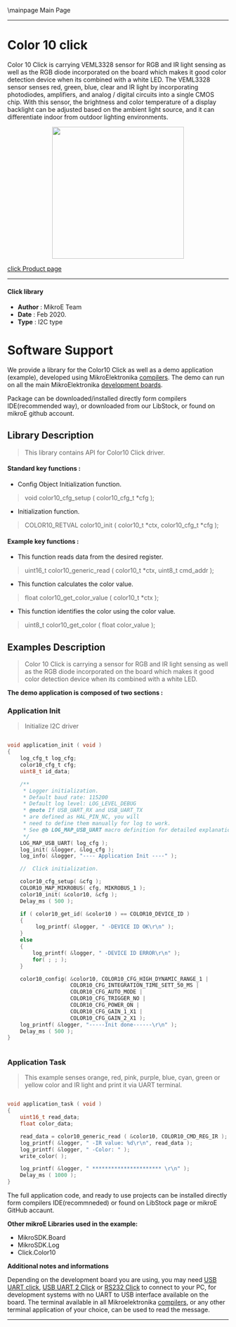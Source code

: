 \mainpage Main Page
 
---
# Color 10 click

Color 10 Click is carrying VEML3328 sensor for RGB and IR light sensing as well as the RGB diode incorporated on the board which makes it good color detection device when its combined with a white LED. The VEML3328 sensor senses red, green, blue, clear and IR light by incorporating photodiodes, amplifiers, and analog / digital circuits into a single CMOS chip. With this sensor, the brightness and color temperature of a display backlight can be adjusted based on the ambient light source, and it can differentiate indoor from outdoor lighting environments.

<p align="center">
  <img src="https://download.mikroe.com/images/click_for_ide/color10_click.png" height=300px>
</p>

[click Product page](https://www.mikroe.com/color-10-click)

---


#### Click library 

- **Author**        : MikroE Team
- **Date**          : Feb 2020.
- **Type**          : I2C type


# Software Support

We provide a library for the Color10 Click 
as well as a demo application (example), developed using MikroElektronika 
[compilers](https:///shop.mikroe.com/compilers). 
The demo can run on all the main MikroElektronika [development boards](https:///shop.mikroe.com/development-boards).

Package can be downloaded/installed directly form compilers IDE(recommended way), or downloaded from our LibStock, or found on mikroE github account. 

## Library Description

> This library contains API for Color10 Click driver.

#### Standard key functions :

- Config Object Initialization function.
> void color10_cfg_setup ( color10_cfg_t *cfg ); 
 
- Initialization function.
> COLOR10_RETVAL color10_init ( color10_t *ctx, color10_cfg_t *cfg );


#### Example key functions :

- This function reads data from the desired register.
> uint16_t color10_generic_read ( color10_t *ctx, uint8_t cmd_addr );

- This function calculates the color value.
> float color10_get_color_value ( color10_t *ctx );

- This function identifies the color using the color value.
> uint8_t color10_get_color ( float color_value );

## Examples Description

> Color 10 Click is carrying a sensor for RGB and IR light sensing as well as 
> the RGB diode incorporated on the board which makes it good color detection 
> device when its combined with a white LED. 

**The demo application is composed of two sections :**

### Application Init 

> Initialize I2C driver

```c

void application_init ( void )
{
    log_cfg_t log_cfg;
    color10_cfg_t cfg;
    uint8_t id_data;

    /** 
     * Logger initialization.
     * Default baud rate: 115200
     * Default log level: LOG_LEVEL_DEBUG
     * @note If USB_UART_RX and USB_UART_TX 
     * are defined as HAL_PIN_NC, you will 
     * need to define them manually for log to work. 
     * See @b LOG_MAP_USB_UART macro definition for detailed explanation.
     */
    LOG_MAP_USB_UART( log_cfg );
    log_init( &logger, &log_cfg );
    log_info( &logger, "---- Application Init ----" );

    //  Click initialization.

    color10_cfg_setup( &cfg );
    COLOR10_MAP_MIKROBUS( cfg, MIKROBUS_1 );
    color10_init( &color10, &cfg );
    Delay_ms ( 500 );

    if ( color10_get_id( &color10 ) == COLOR10_DEVICE_ID )
    {
         log_printf( &logger, " -DEVICE ID OK\r\n" );
    }
    else
    {
        log_printf( &logger, " -DEVICE ID ERROR\r\n" );
        for( ; ; );
    }

    color10_config( &color10, COLOR10_CFG_HIGH_DYNAMIC_RANGE_1 |
                    COLOR10_CFG_INTEGRATION_TIME_SETT_50_MS |
                    COLOR10_CFG_AUTO_MODE |
                    COLOR10_CFG_TRIGGER_NO |
                    COLOR10_CFG_POWER_ON |
                    COLOR10_CFG_GAIN_1_X1 |
                    COLOR10_CFG_GAIN_2_X1 );
    log_printf( &logger, "-----Init done------\r\n" );
    Delay_ms ( 500 );
}
  
```

### Application Task

> This example senses orange, red, pink, purple, blue, cyan, green or yellow color
> and IR light and print it via UART terminal. 

```c

void application_task ( void )
{
    uint16_t read_data;
    float color_data;

    read_data = color10_generic_read ( &color10, COLOR10_CMD_REG_IR );
    log_printf( &logger, " -IR value: %d\r\n", read_data );
    log_printf( &logger, " -Color: " );
    write_color( );

    log_printf( &logger, " ********************** \r\n" );
    Delay_ms ( 1000 );
} 

```

The full application code, and ready to use projects can be  installed directly form compilers IDE(recommneded) or found on LibStock page or mikroE GitHub accaunt.

**Other mikroE Libraries used in the example:** 

- MikroSDK.Board
- MikroSDK.Log
- Click.Color10

**Additional notes and informations**

Depending on the development board you are using, you may need 
[USB UART click](https:///shop.mikroe.com/usb-uart-click), 
[USB UART 2 Click](https:///shop.mikroe.com/usb-uart-2-click) or 
[RS232 Click](https:///shop.mikroe.com/rs232-click) to connect to your PC, for 
development systems with no UART to USB interface available on the board. The 
terminal available in all Mikroelektronika 
[compilers](https:///shop.mikroe.com/compilers), or any other terminal application 
of your choice, can be used to read the message.



---
